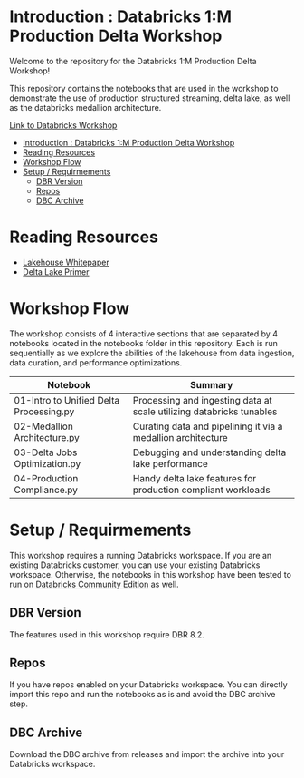 # Introduction : Databricks 1:M Production Delta Workshop

Welcome to the repository for the Databricks 1:M Production Delta Workshop!

This repository contains the notebooks that are used in the workshop to demonstrate the use of production structured streaming, delta lake, as well as the databricks medallion architecture.

[Link to Databricks Workshop](https://pages.databricks.com/202106-AMER-VE-MMComm-Delta-in-ProductionHands-on-Workshop-Delta-in-Production-2021-06-03.html)

- [Introduction : Databricks 1:M Production Delta Workshop](#introduction--databricks-1m-production-delta-workshop)
- [Reading Resources](#reading-resources)
- [Workshop Flow](#workshop-flow)
- [Setup / Requirmements](#setup--requirmements)
  - [DBR Version](#dbr-version)
  - [Repos](#repos)
  - [DBC Archive](#dbc-archive)

# Reading Resources

* [Lakehouse Whitepaper](https://databricks.com/wp-content/uploads/2020/12/cidr_lakehouse.pdf)
* [Delta Lake Primer](https://databricks.com/wp-content/uploads/2019/01/Databricks-Delta-Technical-Guide.pdf)

# Workshop Flow

The workshop consists of 4 interactive sections that are separated by 4 notebooks located in the notebooks folder in this repository. Each is run sequentially as we explore the abilities of the lakehouse from data ingestion, data curation, and performance optimizations.

|Notebook|Summary|
|--------|-------|
|01-Intro to Unified Delta Processing.py|Processing and ingesting data at scale utilizing databricks tunables|
|02-Medallion Architecture.py|Curating data and pipelining it via a medallion architecture|
|03-Delta Jobs Optimization.py|Debugging and understanding delta lake performance|
|04-Production Compliance.py|Handy delta lake features for production compliant workloads|


# Setup / Requirmements

This workshop requires a running Databricks workspace. If you are an existing Databricks customer, you can use your existing Databricks workspace. Otherwise, the notebooks in this workshop have been tested to run on [Databricks Community Edition](https://databricks.com/product/faq/community-edition) as well.

## DBR Version

The features used in this workshop require DBR 8.2.

## Repos

If you have repos enabled on your Databricks workspace. You can directly import this repo and run the notebooks as is and avoid the DBC archive step.

## DBC Archive

Download the DBC archive from releases and import the archive into your Databricks workspace.